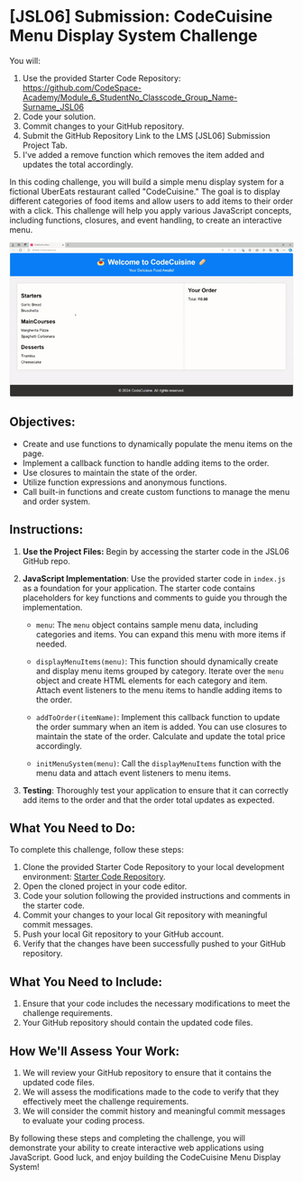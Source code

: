 # [JSL06] Submission: CodeCuisine Menu Display System Challenge

You will:
1. Use the provided Starter Code Repository: https://github.com/CodeSpace-Academy/Module_6_StudentNo_Classcode_Group_Name-Surname_JSL06
2. Code your solution.
3. Commit changes to your GitHub repository.
4. Submit the GitHub Repository Link to the LMS [JSL06] Submission Project Tab.
5. I've added a remove function which removes the item added and updates the total accordingly.

In this coding challenge, you will build a simple menu display system for a fictional UberEats restaurant called "CodeCuisine." The goal is to display different categories of food items and allow users to add items to their order with a click. This challenge will help you apply various JavaScript concepts, including functions, closures, and event handling, to create an interactive menu.

![alt text](JSL06-solution.gif)

## Objectives:

- Create and use functions to dynamically populate the menu items on the page.
- Implement a callback function to handle adding items to the order.
- Use closures to maintain the state of the order.
- Utilize function expressions and anonymous functions.
- Call built-in functions and create custom functions to manage the menu and order system.

## Instructions:

1. **Use the Project Files:** Begin by accessing the starter code in the JSL06 GitHub repo.

2. **JavaScript Implementation**: Use the provided starter code in `index.js` as a foundation for your application. The starter code contains placeholders for key functions and comments to guide you through the implementation.

    - `menu`: The `menu` object contains sample menu data, including categories and items. You can expand this menu with more items if needed.

    - `displayMenuItems(menu)`: This function should dynamically create and display menu items grouped by category. Iterate over the `menu` object and create HTML elements for each category and item. Attach event listeners to the menu items to handle adding items to the order.

    - `addToOrder(itemName)`: Implement this callback function to update the order summary when an item is added. You can use closures to maintain the state of the order. Calculate and update the total price accordingly.

    - `initMenuSystem(menu)`: Call the `displayMenuItems` function with the menu data and attach event listeners to menu items.

3. **Testing**: Thoroughly test your application to ensure that it can correctly add items to the order and that the order total updates as expected.

## What You Need to Do:

To complete this challenge, follow these steps:

1. Clone the provided Starter Code Repository to your local development environment: [Starter Code Repository](https://github.com/CodeSpace-Academy/Module_6_StudentNo_Classcode_Group_Name-Surname_JSL06).
2. Open the cloned project in your code editor.
3. Code your solution following the provided instructions and comments in the starter code.
4. Commit your changes to your local Git repository with meaningful commit messages.
5. Push your local Git repository to your GitHub account.
6. Verify that the changes have been successfully pushed to your GitHub repository.

## What You Need to Include:

1. Ensure that your code includes the necessary modifications to meet the challenge requirements.
2. Your GitHub repository should contain the updated code files.

## How We'll Assess Your Work:

1. We will review your GitHub repository to ensure that it contains the updated code files.
2. We will assess the modifications made to the code to verify that they effectively meet the challenge requirements.
3. We will consider the commit history and meaningful commit messages to evaluate your coding process.

By following these steps and completing the challenge, you will demonstrate your ability to create interactive web applications using JavaScript. Good luck, and enjoy building the CodeCuisine Menu Display System!

